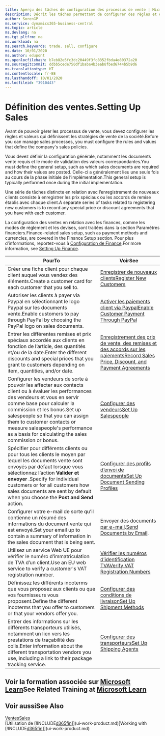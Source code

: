 ```yaml
---
title: Aperçu des tâches de configuration des processus de vente | Microsoft Docs
description: Décrit les tâches permettant de configurer des règles et des valeurs pour définir vos stratégies et vos processus de vente.
author: SorenGP
ms.service: dynamics365-business-central
ms.topic: article
ms.devlang: na
ms.tgt_pltfrm: na
ms.workload: na
ms.search.keywords: trade, sell, configure
ms.date: 10/01/2020
ms.author: edupont
ms.openlocfilehash: b7eb82e5fc3dc20449f3fc8352fbda4e80372a20
ms.sourcegitcommit: ddbb5cede750df1baba4b3eab8fbed6744b5b9d6
ms.translationtype: HT
ms.contentlocale: fr-BE
ms.lasthandoff: 10/01/2020
ms.locfileid: "3910443"
---
```

# <a name="setting-up-sales"></a><span data-ttu-id="0eb01-103">Définition des ventes.</span><span class="sxs-lookup"><span data-stu-id="0eb01-103">Setting Up Sales</span></span>
<span data-ttu-id="0eb01-104">Avant de pouvoir gérer les processus de vente, vous devez configurer les règles et valeurs qui définissent les stratégies de vente de la société.</span><span class="sxs-lookup"><span data-stu-id="0eb01-104">Before you can manage sales processes, you must configure the rules and values that define the company's sales policies.</span></span>

<span data-ttu-id="0eb01-105">Vous devez définir la configuration générale, notamment les documents vente requis et le mode de validation des valeurs correspondantes.</span><span class="sxs-lookup"><span data-stu-id="0eb01-105">You must define the general setup, such as which sales documents are required and how their values are posted.</span></span> <span data-ttu-id="0eb01-106">Celle-ci a généralement lieu une seule fois au cours de la phase initiale de l’implémentation.</span><span class="sxs-lookup"><span data-stu-id="0eb01-106">This general setup is typically performed once during the initial implementation.</span></span>

<span data-ttu-id="0eb01-107">Une série de tâches distincte en relation avec l’enregistrement de nouveaux clients consiste à enregistrer les prix spéciaux ou les accords de remise établis avec chaque client.</span><span class="sxs-lookup"><span data-stu-id="0eb01-107">A separate series of tasks related to registering new customers is to record any special price or discount agreements that you have with each customer.</span></span>

<span data-ttu-id="0eb01-108">La configuration des ventes en relation avec les finances, comme les modes de règlement et les devises, sont traitées dans la section Paramètres financiers.</span><span class="sxs-lookup"><span data-stu-id="0eb01-108">Finance-related sales setup, such as payment methods and currencies, are covered in the Finance Setup section.</span></span> <span data-ttu-id="0eb01-109">Pour plus d’informations, reportez-vous à [Configuration de Finance](finance-setup-finance.md).</span><span class="sxs-lookup"><span data-stu-id="0eb01-109">For more information, see [Setting Up Finance](finance-setup-finance.md).</span></span>

| <span data-ttu-id="0eb01-110">Pour</span><span class="sxs-lookup"><span data-stu-id="0eb01-110">To</span></span> | <span data-ttu-id="0eb01-111">Voir</span><span class="sxs-lookup"><span data-stu-id="0eb01-111">See</span></span> |
| --- | --- |
| <span data-ttu-id="0eb01-112">Créer une fiche client pour chaque client auquel vous vendez des éléments.</span><span class="sxs-lookup"><span data-stu-id="0eb01-112">Create a customer card for each customer that you sell to.</span></span> |[<span data-ttu-id="0eb01-113">Enregistrer de nouveaux clients</span><span class="sxs-lookup"><span data-stu-id="0eb01-113">Register New Customers</span></span>](sales-how-register-new-customers.md) |
| <span data-ttu-id="0eb01-114">Autoriser les clients à payer via Paypal en sélectionnant le logo Paypal sur les documents vente.</span><span class="sxs-lookup"><span data-stu-id="0eb01-114">Enable customers to pay through PayPal by choosing the PayPal logo on sales documents.</span></span> |[<span data-ttu-id="0eb01-115">Activer les paiements client via Paypal</span><span class="sxs-lookup"><span data-stu-id="0eb01-115">Enable Customer Payment Through PayPal</span></span>](sales-how-enable-payment-service-extensions.md) |
| <span data-ttu-id="0eb01-116">Entrer les différentes remises et prix spéciaux accordés aux clients en fonction de l’article, des quantités et/ou de la date.</span><span class="sxs-lookup"><span data-stu-id="0eb01-116">Enter the different discounts and special prices that you grant to customers depending on item, quantities, and/or date.</span></span> |[<span data-ttu-id="0eb01-117">Enregistrement des prix de vente, des remises et des accords sur les paiements</span><span class="sxs-lookup"><span data-stu-id="0eb01-117">Record Sales Price, Discount, and Payment Agreements</span></span>](sales-how-record-sales-price-discount-payment-agreements.md) |
| <span data-ttu-id="0eb01-118">Configurer les vendeurs de sorte à pouvoir les affecter aux contacts client ou à évaluer les performances des vendeurs et vous en servir comme base pour calculer la commission et les bonus.</span><span class="sxs-lookup"><span data-stu-id="0eb01-118">Set up salespeople so that you can assign them to customer contacts or measure salespeople's performance as a basis for calculating the sales commission or bonus.</span></span> |[<span data-ttu-id="0eb01-119">Configurer des vendeurs</span><span class="sxs-lookup"><span data-stu-id="0eb01-119">Set Up Salespeople</span></span>](sales-how-setup-salespeople.md) |
| <span data-ttu-id="0eb01-120">Spécifier pour différents clients ou pour tous les clients le moyen par lequel les documents vente sont envoyés par défaut lorsque vous sélectionnez l’action **Valider et envoyer** .</span><span class="sxs-lookup"><span data-stu-id="0eb01-120">Specify for individual customers or for all customers how sales documents are sent by default when you choose the **Post and Send** action.</span></span> |[<span data-ttu-id="0eb01-121">Configurer des profils d’envoi de documents</span><span class="sxs-lookup"><span data-stu-id="0eb01-121">Set Up Document Sending Profiles</span></span>](sales-how-setup-document-send-profiles.md) |
| <span data-ttu-id="0eb01-122">Configurer votre e-mail de sorte qu’il contienne un résumé des informations du document vente qui est envoyé.</span><span class="sxs-lookup"><span data-stu-id="0eb01-122">Set your email up to contain a summary of information in the sales document that is being sent.</span></span> |<span data-ttu-id="0eb01-123">[Envoyer des documents par e-mail](ui-how-send-documents-email.md).</span><span class="sxs-lookup"><span data-stu-id="0eb01-123">[Send Documents by Email](ui-how-send-documents-email.md).</span></span> |
|<span data-ttu-id="0eb01-124">Utilisez un service Web UE pour vérifier le numéro d’immatriculation de TVA d’un client.</span><span class="sxs-lookup"><span data-stu-id="0eb01-124">Use an EU web service to verify a customer's VAT registration number.</span></span>|[<span data-ttu-id="0eb01-125">Vérifier les numéros d’identification TVA</span><span class="sxs-lookup"><span data-stu-id="0eb01-125">Verify VAT Registration Numbers</span></span>](finance-setup-vat.md)|
|<span data-ttu-id="0eb01-126">Définissez les différents incoterms que vous proposez aux clients ou que vos fournisseurs vous proposent.</span><span class="sxs-lookup"><span data-stu-id="0eb01-126">Define the different incoterms that you offer to customers or that your vendors offer you.</span></span>|[<span data-ttu-id="0eb01-127">Configurer des conditions de livraison</span><span class="sxs-lookup"><span data-stu-id="0eb01-127">Set Up Shipment Methods</span></span>](sales-how-set-up-shipment-methods.md)|
|<span data-ttu-id="0eb01-128">Entrer des informations sur les différents transporteurs utilisés, notamment un lien vers les prestations de traçabilité des colis.</span><span class="sxs-lookup"><span data-stu-id="0eb01-128">Enter information about the different transportation vendors you use, including a link to their package tracking service.</span></span>|[<span data-ttu-id="0eb01-129">Configurer des transporteurs</span><span class="sxs-lookup"><span data-stu-id="0eb01-129">Set Up Shipping Agents</span></span>](sales-how-to-set-up-shipping-agents.md)|

## <a name="see-related-training-at-microsoft-learn"></a><span data-ttu-id="0eb01-130">Voir la formation associée sur [Microsoft Learn](/learn/paths/trade-get-started-dynamics-365-business-central/)</span><span class="sxs-lookup"><span data-stu-id="0eb01-130">See Related Training at [Microsoft Learn](/learn/paths/trade-get-started-dynamics-365-business-central/)</span></span>

## <a name="see-also"></a><span data-ttu-id="0eb01-131">Voir aussi</span><span class="sxs-lookup"><span data-stu-id="0eb01-131">See Also</span></span>
[<span data-ttu-id="0eb01-132">Ventes</span><span class="sxs-lookup"><span data-stu-id="0eb01-132">Sales</span></span>](sales-manage-sales.md)  
<span data-ttu-id="0eb01-133">[Utilisation de [!INCLUDE[d365fin](includes/d365fin_md.md)]](ui-work-product.md)</span><span class="sxs-lookup"><span data-stu-id="0eb01-133">[Working with [!INCLUDE[d365fin](includes/d365fin_md.md)]](ui-work-product.md)</span></span>
